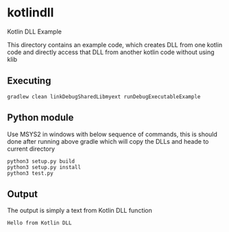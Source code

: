 # kotlindll
Kotlin DLL Example

This directory contains an example code, which creates DLL from one kotlin code and directly access that DLL from another kotlin code without using klib

## Executing

`gradlew clean linkDebugSharedLibmyext runDebugExecutableExample`

## Python module

Use MSYS2 in windows with below sequence of commands, this is should done after running above gradle which will copy the DLLs and heade to current directory 

`python3 setup.py build` <br/>
`python3 setup.py install` <br/>
`python3 test.py` <br/>

## Output

The output is simply a text from Kotlin DLL function

`Hello from Kotlin DLL`

<br/>
<br/>